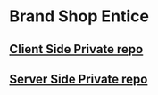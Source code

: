 # Brand Shop Entice

## [ Client Side Private repo](https://github.com/programming-hero-web-course-4/b8a10-brandshop-client-side-Mouri199)

## [ Server Side Private repo]()